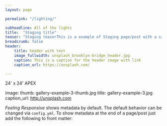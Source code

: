 ```yaml
---
layout: page

permalink: "/lighting/"

subheadline: All of the lights
title:  "Staging title"
teaser: "Staging teaserThis is a example of Staging page/post with a sidebar on the left."
breadcrumb: false
header:
    title: header with text
    image_fullwidth: unsplash_brooklyn-bridge_header.jpg
    caption: This is a caption for the header image with link
    caption_url: https://unsplash.com/

---
```


24' x 24' APEX

image:
    thumb: gallery-example-3-thumb.jpg
    title: gallery-example-3.jpg
    caption_url: http://unsplash.com

*Feeling Responsive* shows metadata by default. The default behavior can be changed via `config.yml`. To show metadata at the end of a page/post just add the following to front matter: